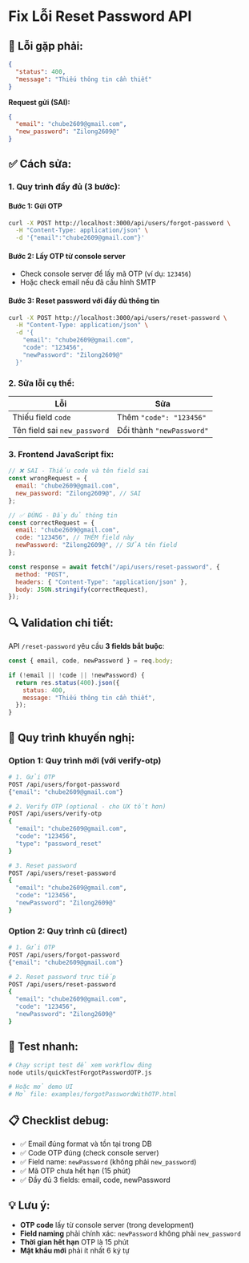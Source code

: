 # Fix Lỗi Reset Password API

## 🐛 Lỗi gặp phải:

```json
{
  "status": 400,
  "message": "Thiếu thông tin cần thiết"
}
```

**Request gửi (SAI):**

```json
{
  "email": "chube2609@gmail.com",
  "new_password": "Zilong2609@"
}
```

## ✅ Cách sửa:

### 1. **Quy trình đầy đủ (3 bước):**

#### **Bước 1: Gửi OTP**

```bash
curl -X POST http://localhost:3000/api/users/forgot-password \
  -H "Content-Type: application/json" \
  -d '{"email":"chube2609@gmail.com"}'
```

#### **Bước 2: Lấy OTP từ console server**

- Check console server để lấy mã OTP (ví dụ: `123456`)
- Hoặc check email nếu đã cấu hình SMTP

#### **Bước 3: Reset password với đầy đủ thông tin**

```bash
curl -X POST http://localhost:3000/api/users/reset-password \
  -H "Content-Type: application/json" \
  -d '{
    "email": "chube2609@gmail.com",
    "code": "123456",
    "newPassword": "Zilong2609@"
  }'
```

### 2. **Sửa lỗi cụ thể:**

| Lỗi                          | Sửa                       |
| ---------------------------- | ------------------------- |
| Thiếu field `code`           | Thêm `"code": "123456"`   |
| Tên field sai `new_password` | Đổi thành `"newPassword"` |

### 3. **Frontend JavaScript fix:**

```javascript
// ❌ SAI - Thiếu code và tên field sai
const wrongRequest = {
  email: "chube2609@gmail.com",
  new_password: "Zilong2609@", // SAI
};

// ✅ ĐÚNG - Đầy đủ thông tin
const correctRequest = {
  email: "chube2609@gmail.com",
  code: "123456", // THÊM field này
  newPassword: "Zilong2609@", // SỬA tên field
};

const response = await fetch("/api/users/reset-password", {
  method: "POST",
  headers: { "Content-Type": "application/json" },
  body: JSON.stringify(correctRequest),
});
```

## 🔍 Validation chi tiết:

API `/reset-password` yêu cầu **3 fields bắt buộc**:

```javascript
const { email, code, newPassword } = req.body;

if (!email || !code || !newPassword) {
  return res.status(400).json({
    status: 400,
    message: "Thiếu thông tin cần thiết",
  });
}
```

## 🎯 Quy trình khuyến nghị:

### **Option 1: Quy trình mới (với verify-otp)**

```bash
# 1. Gửi OTP
POST /api/users/forgot-password
{"email": "chube2609@gmail.com"}

# 2. Verify OTP (optional - cho UX tốt hơn)
POST /api/users/verify-otp
{
  "email": "chube2609@gmail.com",
  "code": "123456",
  "type": "password_reset"
}

# 3. Reset password
POST /api/users/reset-password
{
  "email": "chube2609@gmail.com",
  "code": "123456",
  "newPassword": "Zilong2609@"
}
```

### **Option 2: Quy trình cũ (direct)**

```bash
# 1. Gửi OTP
POST /api/users/forgot-password
{"email": "chube2609@gmail.com"}

# 2. Reset password trực tiếp
POST /api/users/reset-password
{
  "email": "chube2609@gmail.com",
  "code": "123456",
  "newPassword": "Zilong2609@"
}
```

## 🧪 Test nhanh:

```bash
# Chạy script test để xem workflow đúng
node utils/quickTestForgotPasswordOTP.js

# Hoặc mở demo UI
# Mở file: examples/forgotPasswordWithOTP.html
```

## 📋 Checklist debug:

- ✅ Email đúng format và tồn tại trong DB
- ✅ Code OTP đúng (check console server)
- ✅ Field name: `newPassword` (không phải `new_password`)
- ✅ Mã OTP chưa hết hạn (15 phút)
- ✅ Đầy đủ 3 fields: email, code, newPassword

## 💡 Lưu ý:

- **OTP code** lấy từ console server (trong development)
- **Field naming** phải chính xác: `newPassword` không phải `new_password`
- **Thời gian hết hạn** OTP là 15 phút
- **Mật khẩu mới** phải ít nhất 6 ký tự
